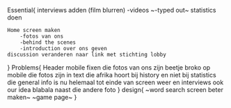 Essential{
    interviews adden (film blurren)
        -videos
        ~-typed out~
    statistics doen

    Home screen maken
        -fotos van ons
        -behind the scenes
        -introduction over ons geven
    discussion veranderen naar link met stichting lobby
    
    
}
Problems{
    Header mobile fixen
    die fotos van ons zijn beetje broko op mobile
    die fotos zijn in text
    die afrika hoort bij history en niet bij statistics
    die general info is nu helemaal tot einde van screen weer en interviews ook
    our idea blabala naast die andere foto
}
design{
    ~word search screen beter maken~
    ~game page~
}
    